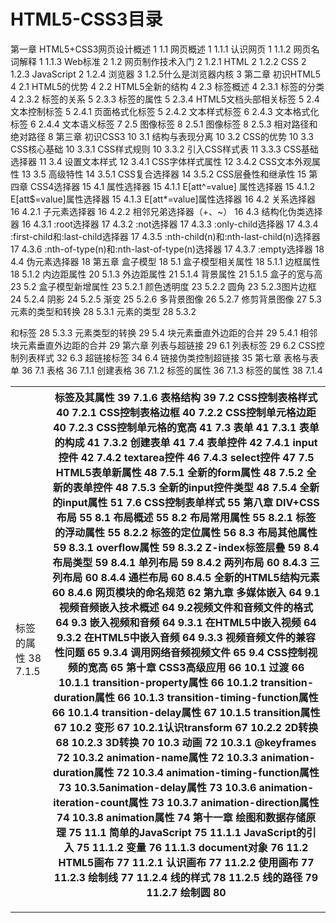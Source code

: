 # HTML5-CSS3目录
第一章 HTML5+CSS3网页设计概述	1
1.1 网页概述	1
1.1.1 认识网页	1
1.1.2 网页名词解释	1
1.1.3 Web标准	2
1.2 网页制作技术入门	2
1.2.1 HTML	2
1.2.2 CSS	2
1.2.3 JavaScript	2
1.2.4 浏览器	3
1.2.5什么是浏览器内核	3
第二章  初识HTML5	4
2.1 HTML5的优势	4
2.2 HTML5全新的结构	4
2.3 标签概述	4
2.3.1 标签的分类	4
2.3.2 标签的关系	5
2.3.3 标签的属性	5
2.3.4 HTML5文档头部相关标签	5
2.4 文本控制标签	5
2.4.1  页面格式化标签	5
2.4.2  文本样式标签	6
2.4.3  文本格式化标签	6
2.4.4  文本语义标签	7
2.5  图像标签	8
2.5.1  图像标签<img />	8
2.5.3 相对路径和绝对路径	8
第三章  初识CSS3	10
3.1 结构与表现分离	10
3.2 CSS的优势	10
3.3 CSS核心基础	10
3.3.1 CSS样式规则	10
3.3.2 引入CSS样式表	11
3.3.3 CSS基础选择器	11
3.4 设置文本样式	12
3.4.1 CSS字体样式属性	12
3.4.2 CSS文本外观属性	13
3.5 高级特性	14
3.5.1 CSS复合选择器	14
3.5.2 CSS层叠性和继承性	15
第四章  CSS4选择器	15
4.1 属性选择器	15
4.1.1   E[att^=value] 属性选择器	15
4.1.2   E[att$=value]属性选择器	15
4.1.3   E[att*=value]属性选择器	16
4.2 关系选择器	16
4.2.1 子元素选择器	16
4.2.2 相邻兄弟选择器（+、~）	16
4.3 结构化伪类选择器	16
4.3.1 :root选择器	17
4.3.2 :not选择器	17
4.3.3 :only-child选择器	17
4.3.4 :first-child和:last-child选择器	17
4.3.5 :nth-child(n)和:nth-last-child(n)选择器	17
4.3.6 :nth-of-type(n)和:nth-last-of-type(n)选择器	17
4.3.7 :empty选择器	18
4.4 伪元素选择器	18
第五章  盒子模型	18
5.1 盒子模型相关属性	18
5.1.1 边框属性	18
5.1.2 内边距属性	20
5.1.3 外边距属性	21
5.1.4 背景属性	21
5.1.5 盒子的宽与高	23
5.2  盒子模型新增属性	23
5.2.1 颜色透明度	23
5.2.2 圆角	23
5.2.3图片边框	24
5.2.4 阴影	24
5.2.5 渐变	25
5.2.6 多背景图像	26
5.2.7 修剪背景图像	27
5.3 元素的类型和转换	28
5.3.1 元素的类型	28
5.3.2 <div>和<span>标签	28
5.3.3 元素类型的转换	29
5.4 块元素垂直外边距的合并	29
5.4.1 相邻块元素垂直外边距的合并	29
第六章  列表与超链接	29
6.1  列表标签	29
6.2 CSS控制列表样式	32
6.3  超链接标签	34
6.4  链接伪类控制超链接	35
第七章  表格与表单	36
7.1 表格	36
7.1.1 创建表格	36
7.1.2 <table>标签的属性	36
7.1.3 <tr>标签的属性	38
7.1.4 <td>标签的属性	38
7.1.5 <th>标签及其属性	39
7.1.6 表格结构	39
7.2 CSS控制表格样式	40
7.2.1 CSS控制表格边框	40
7.2.2 CSS控制单元格边距	40
7.2.3 CSS控制单元格的宽高	41
7.3  表单	41
7.3.1 表单的构成	41
7.3.2 创建表单	41
7.4  表单控件	42
7.4.1 input控件	42
7.4.2 textarea控件	46
7.4.3 select控件	47
7.5 HTML5表单新属性	48
7.5.1 全新的form属性	48
7.5.2 全新的表单控件	48
7.5.3  全新的input控件类型	48
7.5.4 全新的input属性	51
7.6  CSS控制表单样式	55
第八章  DIV+CSS布局	55
8.1  布局概述	55
8.2 布局常用属性	55
8.2.1  标签的浮动属性	55
8.2.2  标签的定位属性	56
8.3 布局其他属性	59
8.3.1  overflow属性	59
8.3.2  Z-index标签层叠	59
8.4  布局类型	59
8.4.1  单列布局	59
8.4.2  两列布局	60
8.4.3  三列布局	60
8.4.4  通栏布局	60
8.4.5  全新的HTML5结构元素	60
8.4.6  网页模块的命名规范	62
第九章   多媒体嵌入	64
9.1视频音频嵌入技术概述	64
9.2视频文件和音频文件的格式	64
9.3 嵌入视频和音频	64
9.3.1  在HTML5中嵌入视频	64
9.3.2  在HTML5中嵌入音频	64
9.3.3  视频音频文件的兼容性问题	65
9.3.4  调用网络音频视频文件	65
9.4 CSS控制视频的宽高	65
第十章 CSS3高级应用	66
10.1  过渡	66
10.1.1 transition-property属性	66
10.1.2 transition-duration属性	66
10.1.3 transition-timing-function属性	66
10.1.4 transition-delay属性	67
10.1.5 transition属性	67
10.2  变形	67
10.2.1认识transform	67
10.2.2 2D转换	68
10.2.3 3D转换	70
10.3  动画	72
10.3.1 @keyframes	72
10.3.2 animation-name属性	72
10.3.3 animation-duration属性	72
10.3.4 animation-timing-function属性	73
10.3.5animation-delay属性	73
10.3.6 animation-iteration-count属性	73
10.3.7 animation-direction属性	74
10.3.8 animation属性	74
第十一章  绘图和数据存储原理	75
11.1 简单的JavaScript	75
11.1.1  JavaScript的引入	75
11.1.2  变量	76
11.1.3  document对象	76
11.2  HTML5画布	77
11.2.1  认识画布	77
11.2.2  使用画布	77
11.2.3  绘制线	77
11.2.4  线的样式	78
11.2.5  线的路径	79
11.2.7  绘制圆	80

